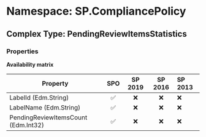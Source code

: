 # Namespace: SP.CompliancePolicy

## Complex Type: PendingReviewItemsStatistics

### Properties

**Availability matrix**

Property | SPO | SP 2019 | SP 2016 | SP 2013
----------|:---:|:-------:|:-------:|:-------
LabelId (Edm.String) | ✅ | ❌ | ❌ | ❌
LabelName (Edm.String) | ✅ | ❌ | ❌ | ❌
PendingReviewItemsCount (Edm.Int32) | ✅ | ❌ | ❌ | ❌

